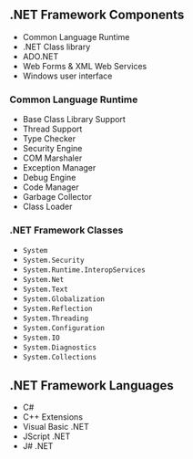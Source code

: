 ## .NET Framework Components
 - Common Language Runtime
 - .NET Class library
 - ADO.NET
 - Web Forms & XML Web Services
 - Windows user interface

### Common Language Runtime
 - Base Class Library Support
 - Thread Support
 - Type Checker
 - Security Engine
 - COM Marshaler
 - Exception Manager
 - Debug Engine
 - Code Manager
 - Garbage Collector
 - Class Loader

### .NET Framework Classes
 - `System`
 - `System.Security`
 - `System.Runtime.InteropServices`
 - `System.Net`
 - `System.Text`
 - `System.Globalization`
 - `System.Reflection`
 - `System.Threading`
 - `System.Configuration`
 - `System.IO`
 - `System.Diagnostics`
 - `System.Collections`

## .NET Framework Languages

 - C#
 - C++ Extensions
 - Visual Basic .NET
 - JScript .NET
 - J# .NET
